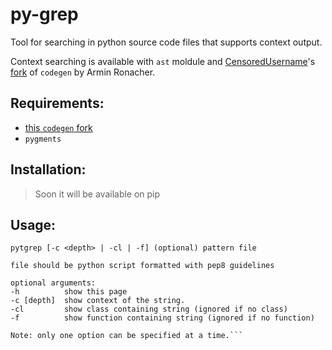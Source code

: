 # py-grep
Tool for searching in python source code files that supports context output.

Context searching is available with `ast` moldule and [CensoredUsername](https://github.com/CensoredUsername/)'s [fork](https://github.com/CensoredUsername/codegen) of `codegen` by Armin Ronacher.

## Requirements:
- [this `codegen` fork](https://github.com/CensoredUsername/codegen)
- `pygments`
## Installation:
> Soon it will be available on pip

## Usage:
```
pytgrep [-c <depth> | -cl | -f] (optional) pattern file

file should be python script formatted with pep8 guidelines

optional arguments:
-h          show this page
-c [depth]  show context of the string.
-cl         show class containing string (ignored if no class)
-f          show function containing string (ignored if no function)

Note: only one option can be specified at a time.```
